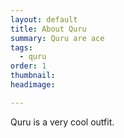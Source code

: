 ```yaml
---
layout: default
title: About Quru
summary: Quru are ace
tags:
  - quru
order: 1
thumbnail:
headimage:

---
```


Quru is a very cool outfit.
